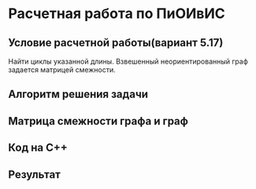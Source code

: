# Расчетная работа по ПиОИвИС
## Условие расчетной работы(вариант 5.17)
Найти циклы указанной длины. Взвешенный неориентированный граф задается матрицей смежности.
## Алгоритм решения задачи

## Матрица смежности графа и граф

## Код на С++

## Результат
